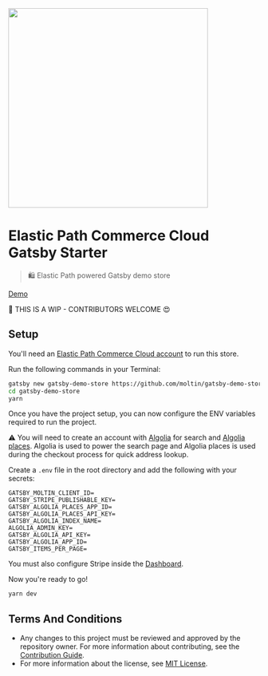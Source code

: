 <img src="https://www.elasticpath.com/themes/custom/bootstrap_sass/logo.svg" alt="" width="400" />

# Elastic Path Commerce Cloud Gatsby Starter

> 🛍 Elastic Path powered Gatsby demo store

[Demo](https://demo.elasticpath.com)

🚨 THIS IS A WIP - CONTRIBUTORS WELCOME 😍

## Setup

You'll need an [Elastic Path Commerce Cloud account](https://dashboard.elasticpath.com) to run this store.

Run the following commands in your Terminal:

```bash
gatsby new gatsby-demo-store https://github.com/moltin/gatsby-demo-store
cd gatsby-demo-store
yarn
```

Once you have the project setup, you can now configure the ENV variables required to run the project.

⚠️ You will need to create an account with [Algolia](https://algolia.com) for search and [Algolia places](https://community.algolia.com/places). Algolia is used to power the search page and Algolia places is used during the checkout process for quick address lookup.

Create a `.env` file in the root directory and add the following with your secrets:

```dosini
GATSBY_MOLTIN_CLIENT_ID=
GATSBY_STRIPE_PUBLISHABLE_KEY=
GATSBY_ALGOLIA_PLACES_APP_ID=
GATSBY_ALGOLIA_PLACES_API_KEY=
GATSBY_ALGOLIA_INDEX_NAME=
ALGOLIA_ADMIN_KEY=
GATSBY_ALGOLIA_API_KEY=
GATSBY_ALGOLIA_APP_ID=
GATSBY_ITEMS_PER_PAGE=
```

You must also configure Stripe inside the [Dashboard](https://dashboard.elasticpath.com).

Now you're ready to go!

```bash
yarn dev
```

## Terms And Conditions

- Any changes to this project must be reviewed and approved by the repository owner. For more information about contributing, see the [Contribution Guide](https://github.com/moltin/gatsby-demo-store/blob/master/.github/CONTRIBUTING.md).
- For more information about the license, see [MIT License](https://github.com/moltin/gatsby-demo-store/blob/master/LICENSE).
